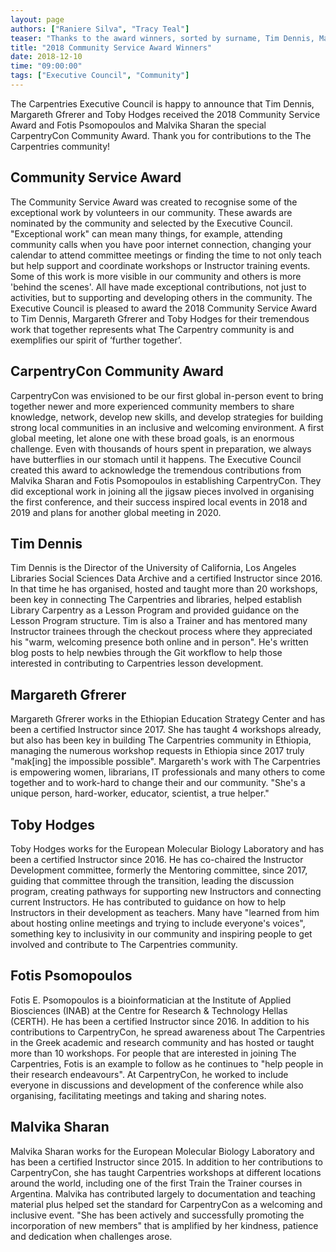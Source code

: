 ```yaml
---
layout: page
authors: ["Raniere Silva", "Tracy Teal"]
teaser: "Thanks to the award winners, sorted by surname, Tim Dennis, Margareth Gfrerer, Toby Hodges, Fotis Psomopoulos, and Malvika Sharan."
title: "2018 Community Service Award Winners"
date: 2018-12-10
time: "09:00:00"
tags: ["Executive Council", "Community"]
---
```


The Carpentries Executive Council is happy to announce that Tim Dennis, Margareth Gfrerer and Toby Hodges received the 2018 Community Service Award and Fotis Psomopoulos and Malvika Sharan the special CarpentryCon Community Award. Thank you for contributions to the The Carpentries community!

## Community Service Award

The Community Service Award was created to recognise some of the  exceptional work by volunteers in our community. These awards are nominated by the community and selected by the Executive Council. "Exceptional work" can mean many things, for example, attending community calls when you have poor internet connection, changing your calendar to attend committee meetings or finding the time to not only teach but help support and coordinate workshops or Instructor training events. Some of this work is more visible in our community and others is more 'behind the scenes'. All have made exceptional contributions, not just to activities, but to supporting and developing others in the community. The Executive Council is pleased to award the 2018 Community Service Award to Tim Dennis, Margareth Gfrerer and Toby Hodges for their tremendous work that together represents what The Carpentry community is and exemplifies our spirit of ‘further together’.

## CarpentryCon Community Award

CarpentryCon was envisioned to be our first global in-person event to bring together newer and more experienced community members to share knowledge, network, develop new skills, and develop strategies for building strong local communities in an inclusive and welcoming environment. A first global meeting, let alone one with these broad goals, is an enormous challenge. Even with thousands of hours spent in preparation, we always have butterflies in our stomach until it happens. The Executive Council created this award to acknowledge the tremendous contributions from Malvika Sharan and Fotis Psomopoulos in establishing CarpentryCon. They did exceptional work in joining all the jigsaw pieces involved in organising the first conference, and their success inspired local events in 2018 and 2019 and plans for another global meeting in 2020.

## Tim Dennis

Tim Dennis is the Director of the University of California, Los Angeles Libraries Social Sciences Data Archive and a certified Instructor since 2016. In that time he has organised, hosted and taught more than 20 workshops, been key in connecting The Carpentries and libraries, helped establish Library Carpentry as a Lesson Program and provided guidance on the Lesson Program structure. Tim is also a Trainer and has mentored many Instructor trainees through the checkout process where they appreciated his "warm, welcoming presence both online and in person". He's written blog posts to help newbies through the Git workflow to help those interested in contributing to Carpentries lesson development.

## Margareth Gfrerer

Margareth Gfrerer works in the Ethiopian Education Strategy Center and has been a certified Instructor since 2017. She has taught 4 workshops already, but also has been key in building The Carpentries community in Ethiopia, managing the numerous workshop requests in Ethiopia since 2017 truly "mak[ing] the impossible possible". Margareth's work with The Carpentries is empowering women, librarians, IT professionals and many others to come together and to work-hard to change their and our community. "She's a unique person, hard-worker, educator, scientist, a true helper."

## Toby Hodges

Toby Hodges works for the European Molecular Biology Laboratory and has been a certified Instructor since 2016. He has co-chaired the Instructor Development committee, formerly the Mentoring committee, since 2017, guiding that committee through the transition, leading the discussion program, creating pathways for supporting new Instructors and connecting current Instructors. He has contributed to guidance on how to help Instructors in their development as teachers. Many have "learned from him about hosting online meetings and trying to include everyone's voices", something key to inclusivity in our community and inspiring people to get involved and contribute to The Carpentries community.

## Fotis Psomopoulos

Fotis E. Psomopoulos is a bioinformatician at the Institute of Applied Biosciences (INAB) at the Centre for Research & Technology Hellas (CERTH). He has been a certified Instructor since 2016. In addition to his contributions to CarpentryCon, he spread awareness about The Carpentries in the Greek academic and research community and has hosted or taught more than 10 workshops. For people that are interested in joining The Carpentries, Fotis is an example to follow as he continues to "help people in their research endeavours". At CarpentryCon, he worked to include everyone in discussions and development of the conference while also organising, facilitating meetings and taking and sharing notes. 

## Malvika Sharan

Malvika Sharan works for the European Molecular Biology Laboratory and has been a certified Instructor since 2015. In addition to her contributions to CarpentryCon, she has taught Carpentries workshops at different locations around the world, including one of the first Train the Trainer courses in Argentina. Malvika has contributed largely to documentation and teaching material plus helped set the standard for CarpentryCon as a welcoming and inclusive event. "She has been actively and successfully promoting the incorporation of new members" that is amplified by her kindness, patience and dedication when challenges arose.


